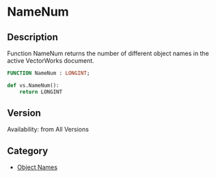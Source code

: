 # NameNum

## Description
Function NameNum returns the number of different object names in the active VectorWorks document.

```pascal
FUNCTION NameNum : LONGINT;
```

```python
def vs.NameNum():
    return LONGINT
```

## Version
Availability: from All Versions

## Category
* [Object Names](../Categories/Object%20Names.md)
